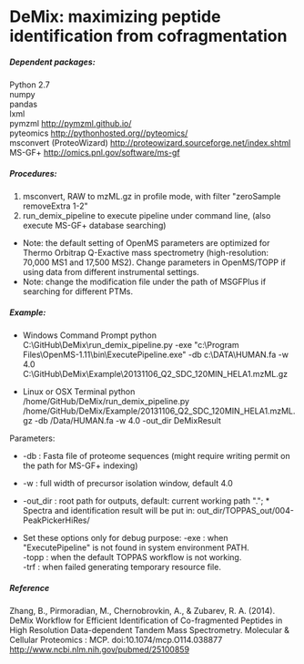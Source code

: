 DeMix: maximizing peptide identification from cofragmentation
=====

##### Dependent packages:  

Python 2.7  
numpy  
pandas  
lxml  
pymzml http://pymzml.github.io/  
pyteomics http://pythonhosted.org//pyteomics/  
msconvert (ProteoWizard) http://proteowizard.sourceforge.net/index.shtml  
MS-GF+ http://omics.pnl.gov/software/ms-gf  


##### Procedures:

1. msconvert, RAW to mzML.gz in profile mode, with filter "zeroSample removeExtra 1-2"  
2. run_demix_pipeline to execute pipeline under command line, (also execute MS-GF+ database searching)

* Note: the default setting of OpenMS parameters are optimized for Thermo Orbitrap Q-Exactive mass spectrometry (high-resolution: 70,000 MS1 and 17,500 MS2). Change parameters in OpenMS/TOPP if using data from different instrumental settings.
* Note: change the modification file under the path of MSGFPlus if searching for different PTMs.  


##### Example:
* Windows Command Prompt
python C:\GitHub\DeMix\run_demix_pipeline.py -exe "c:\Program Files\OpenMS-1.11\bin\ExecutePipeline.exe" -db c:\DATA\HUMAN.fa -w 4.0 C:\GitHub\DeMix\Example\20131106_Q2_SDC_120MIN_HELA1.mzML.gz

* Linux or OSX Terminal
python /home/GitHub/DeMix/run_demix_pipeline.py /home/GitHub/DeMix/Example/20131106_Q2_SDC_120MIN_HELA1.mzML.gz -db /Data/HUMAN.fa -w 4.0 -out_dir DeMixResult

Parameters:
*   -db : Fasta file of proteome sequences (might require writing permit on the path for MS-GF+ indexing)  
*   -w : full width of precursor isolation window, default 4.0
*   -out_dir : root path for outputs, default: current working path ".";  * Spectra and identification result will be put in: out_dir/TOPPAS_out/004-PeakPickerHiRes/  

* Set these options only for debug purpose:
-exe : when "ExecutePipeline" is not found in system environment PATH.  
-topp : when the default TOPPAS workflow is not working.  
-trf : when failed generating temporary resource file.  

##### Reference
Zhang, B., Pirmoradian, M., Chernobrovkin, A., & Zubarev, R. A. (2014). DeMix Workflow for Efficient Identification of Co-fragmented Peptides in High Resolution Data-dependent Tandem Mass Spectrometry. Molecular & Cellular Proteomics : MCP. doi:10.1074/mcp.O114.038877
http://www.ncbi.nlm.nih.gov/pubmed/25100859
